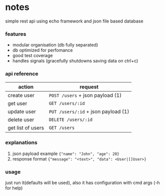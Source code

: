 # notes
simple rest api using echo framework and json file based database

### features
* modular organisation (db fully separated)
* db optimized for perfomance 
* good test coverage
* handles signals (gracefully shutdowns saving data on ctrl+c)

### api reference
action              | request
------------------- | ---------------
create user		    | `POST /users` + json payload (1)
get user	    	| `GET /users/:id`
update user  	    | `PUT /users/:id` + json payload (1)
delete user  	    | `DELETE /users/:id`
get list of users   | `GET /users`

### explanations
1. json payload example `{"name": "John", "age": 20}`
2. response format `{"message": "<text>", "data": <User|[]User>}`

### usage
just run it(defaults will be used), also it has configuration with cmd args (-h for help)
